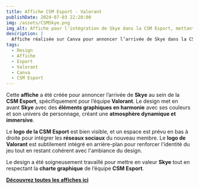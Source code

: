 ```yaml
---  
title: Affiche CSM Esport - Valorant
publishDate: 2024-07-03 22:20:00  
img: /assets/CSMSkye.png  
img_alt: Affiche pour l'intégration de Skye dans la CSM Esport, mettant en avant le personnage avec une ambiance Valorant et des éléments graphiques personnalisés.  
description: |  
  Affiche réalisée sur Canva pour annoncer l’arrivée de Skye dans la CSM Esport, avec un design dynamique qui reflète son caractère et son rôle dans Valorant.  
tags:  
  - Design  
  - Affiche  
  - Esport  
  - Valorant  
  - Canva  
  - CSM Esport  
---  
```


Cette **affiche** a été créée pour annoncer l’arrivée de **Skye** au sein de la **CSM Esport**, spécifiquement pour l’équipe **Valorant**. Le design met en avant **Skye** avec des **éléments graphiques en harmonie** avec ses couleurs et son univers de personnage, créant une **atmosphère dynamique et immersive**.  

Le **logo de la CSM Esport** est bien visible, et un espace est prévu en bas à droite pour intégrer les **réseaux sociaux** du nouveau membre. Le **logo de Valorant** est subtilement intégré en arrière-plan pour renforcer l'identité du jeu tout en restant cohérent avec l'ambiance du design.  

Le design a été soigneusement travaillé pour mettre en valeur **Skye** tout en respectant la **charte graphique** de l’équipe **CSM Esport**.  

**[Découvrez toutes les affiches ici](/components/CSMRoster.pdf)**  
